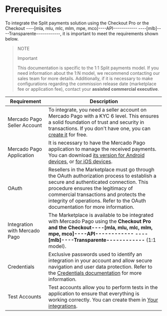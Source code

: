 # Prerequisites

To integrate the Split payments solution using the Checkout Pro or the Checkout ----[mla, mlu, mlc, mlm, mpe, mco]----API------------ ----[mlb]----Transparente------------, it is important to meet the requirements shown below.

> NOTE
>
> Important
>
> This documentation is specific to the 1:1 Split payments model. If you need information about the 1:N model, we recommend contacting our sales team for more details. Additionally, if it is necessary to make configurations regarding the commission release date (marketplace fee or application fee), contact your **assisted commercial executive**.

| Requirement                      | Description                                                                                                                                                                                                                                      |
|----------------------------------|--------------------------------------------------------------------------------------------------------------------------------------------------------------------------------------------------------------------------------------------------|
| Mercado Pago Seller Account      | To integrate, you need a seller account on Mercado Pago with a KYC 6 level. This ensures a solid foundation of trust and security in transactions. If you don't have one, you can [create it](https://www.mercadopago[FAKER][URL][DOMAIN]/hub/registration/landing) for free. |
| Mercado Pago Application         | It is necessary to have the Mercado Pago application to manage the received payments. You can download [its version for Android devices](https://play.google.com/store/apps/details?id=com.mercadopago.wallet&hl=es_419), or [for iOS devices](https://apps.apple.com/ar/app/mercado-pago/id925436649).                                                                       |
| OAuth                            | Resellers in the Marketplace must go through the OAuth authorization process to establish a secure and authenticated connection. This procedure ensures the legitimacy of commercial transactions and protects the integrity of operations. Refer to the OAuth documentation for more information. |
| Integration with Mercado Pago     | The Marketplace is available to be integrated with Mercado Pago using the **Checkout Pro and the Checkout----[mla, mlu, mlc, mlm, mpe, mco]----API------------ ----[mlb]----Transparente------------** (1:1 model).                                                                                                           |
| Credentials                     | Exclusive passwords used to identify an integration in your account and allow secure navigation and user data protection. Refer to the [Credentials documentation](/developers/pt/docs/split-payments/additional-content/your-integrations/credentials) for more information.                     |
| Test Accounts                    | Test accounts allow you to perform tests in the application to ensure that everything is working correctly. You can create them in [Your integrations](https://www.mercadopago[FAKER][URL][DOMAIN]developers/panel/app).                                                                              |